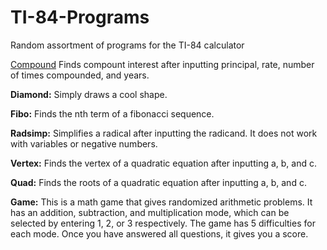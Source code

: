 # TI-84-Programs
Random assortment of programs for the TI-84 calculator

[Compound](COMPOUND.8xp)
Finds compount interest after inputting principal, rate, number of times compounded, and years.

**Diamond:**
Simply draws a cool shape.

**Fibo:**
Finds the nth term of a fibonacci sequence.

**Radsimp:**
Simplifies a radical after inputting the radicand. It does not work with variables or negative numbers.

**Vertex:**
Finds the vertex of a quadratic equation after inputting a, b, and c.

**Quad:**
Finds the roots of a quadratic equation after inputting a, b, and c.

**Game:**
This is a math game that gives randomized arithmetic problems. It has an addition, subtraction, and multiplication mode, which can be selected by entering 1, 2, or 3 respectively. The game has 5 difficulties for each mode. Once you have answered all questions, it gives you a score.
